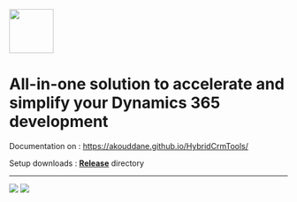 <img src="https://akouddane.github.io/HybridCrmTools/images/header-logo.svg" height="80">

# All-in-one solution to accelerate and simplify your Dynamics 365 development

Documentation on : https://akouddane.github.io/HybridCrmTools/

Setup downloads : **[Release](https://github.com/Akouddane/HybridCrmTools/releases)** directory

---


![](https://akouddane.github.io/HybridCrmTools/images/manageConnection_parameters0.png)
![](https://akouddane.github.io/HybridCrmTools/images/manageConnection_parameters2.png)
